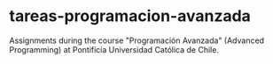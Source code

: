 # tareas-programacion-avanzada
Assignments during the course "Programación Avanzada" (Advanced Programming) at Pontificia Universidad Católica de Chile.
